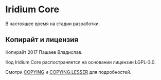 # Iridium Core
В настоящее время на стадии разработки.
## Копирайт и лицензия
Копирайт 2017 Пашаев Владислав.

Код Iridium Core распостраняется на основании лицензии LGPL-3.0.

Смотри [COPYING](COPYING) и [COPYING.LESSER](COPYING.LESSER) для подробностей.